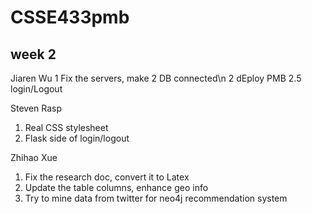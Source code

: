 # CSSE433pmb

## week 2

Jiaren Wu
1 Fix the servers, make 2 DB connected\n
2 dEploy PMB
2.5 login/Logout


Steven Rasp
1. Real CSS stylesheet
2. Flask side of login/logout


Zhihao Xue
1. Fix the research doc, convert it to Latex
2. Update the table columns, enhance geo info
3. Try to mine data from twitter for neo4j recommendation system
